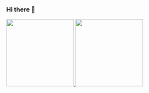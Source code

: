 ### Hi there 👋


<div>
  <a href="https://juan9507.github.io/my-portafolio/">
  <img height="180em" src="https://github-readme-stats.vercel.app/api?username=mateog147&show_icons=true&include_all_commits=true&count_private=true"/>
  <img height="180em" src="https://github-readme-stats.vercel.app/api/top-langs/?username=mateog147&layout=compact&langs_count=16"/>
</div>

<!--
**mateog147/mateog147** is a ✨ _special_ ✨ repository because its `README.md` (this file) appears on your GitHub profile.

Here are some ideas to get you started:

- 🔭 I’m currently working on ...
- 🌱 I’m currently learning ...
- 👯 I’m looking to collaborate on ...
- 🤔 I’m looking for help with ...
- 💬 Ask me about ...
- 📫 How to reach me: ...
- 😄 Pronouns: ...
- ⚡ Fun fact: ...
-->
